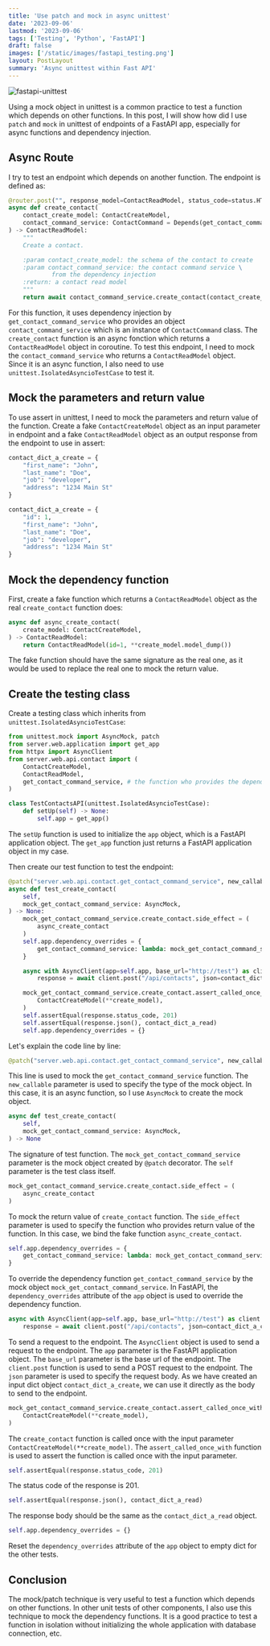 ```yaml
---
title: 'Use patch and mock in async unittest'
date: '2023-09-06'
lastmod: '2023-09-06'
tags: ['Testing', 'Python', 'FastAPI']
draft: false
images: ['/static/images/fastapi_testing.png']
layout: PostLayout
summary: 'Async unittest within Fast API'
---
```


![fastapi-unittest](/static/images/fastapi_testing.png)

Using a mock object in unittest is a common practice to test a function which depends on other functions. In this post, I will show how did I use `patch` and `mock` in unittest of endpoints of a FastAPI app, especially for async functions and dependency injection.

## Async Route

I try to test an endpoint which depends on another function. The endpoint is defined as:

```python
@router.post("", response_model=ContactReadModel, status_code=status.HTTP_201_CREATED)
async def create_contact(
    contact_create_model: ContactCreateModel,
    contact_command_service: ContactCommand = Depends(get_contact_command_service),
) -> ContactReadModel:
    """
    Create a contact.

    :param contact_create_model: the schema of the contact to create
    :param contact_command_service: the contact command service \
            from the dependency injection
    :return: a contact read model
    """
    return await contact_command_service.create_contact(contact_create_model)
```

For this function, it uses dependency injection by `get_contact_command_service` who provides an object `contact_command_service` which is an instance of `ContactCommand` class. The `create_contact` function is an async fonction which returns a `ContactReadModel` object in coroutine. To test this endpoint, I need to mock the `contact_command_service` who returns a `ContactReadModel` object.  
Since it is an async function, I also need to use `unittest.IsolatedAsyncioTestCase` to test it.

## Mock the parameters and return value

To use assert in unittest, I need to mock the parameters and return value of the function. Create a fake `ContactCreateModel` object as an input parameter in endpoint and a fake `ContactReadModel` object as an output response from the endpoint to use in assert:

```python
contact_dict_a_create = {
    "first_name": "John",
    "last_name": "Doe",
    "job": "developer",
    "address": "1234 Main St"
}

contact_dict_a_create = {
    "id": 1,
    "first_name": "John",
    "last_name": "Doe",
    "job": "developer",
    "address": "1234 Main St"
}

```

## Mock the dependency function

First, create a fake function which returns a `ContactReadModel` object as the real `create_contact` function does:

```python
async def async_create_contact(
    create_model: ContactCreateModel,
) -> ContactReadModel:
    return ContactReadModel(id=1, **create_model.model_dump())
```

The fake function should have the same signature as the real one, as it would be used to replace the real one to mock the return value.

## Create the testing class

Create a testing class which inherits from `unittest.IsolatedAsyncioTestCase`:

```python
from unittest.mock import AsyncMock, patch
from server.web.application import get_app
from httpx import AsyncClient
from server.web.api.contact import (
    ContactCreateModel,
    ContactReadModel,
    get_contact_command_service, # the function who provides the dependency
)

class TestContactsAPI(unittest.IsolatedAsyncioTestCase):
    def setUp(self) -> None:
        self.app = get_app()
```

The `setUp` function is used to initialize the `app` object, which is a FastAPI application object. The `get_app` function just returns a FastAPI application object in my case.

Then create our test function to test the endpoint:

```python
@patch("server.web.api.contact.get_contact_command_service", new_callable=AsyncMock)
async def test_create_contact(
    self,
    mock_get_contact_command_service: AsyncMock,
) -> None:
    mock_get_contact_command_service.create_contact.side_effect = (
        async_create_contact
    )
    self.app.dependency_overrides = {
        get_contact_command_service: lambda: mock_get_contact_command_service,
    }

    async with AsyncClient(app=self.app, base_url="http://test") as client:
        response = await client.post("/api/contacts", json=contact_dict_a_create)

    mock_get_contact_command_service.create_contact.assert_called_once_with(
        ContactCreateModel(**create_model),
    )
    self.assertEqual(response.status_code, 201)
    self.assertEqual(response.json(), contact_dict_a_read)
    self.app.dependency_overrides = {}
```

Let's explain the code line by line:

```python
@patch("server.web.api.contact.get_contact_command_service", new_callable=AsyncMock)
```

This line is used to mock the `get_contact_command_service` function. The `new_callable` parameter is used to specify the type of the mock object. In this case, it is an async function, so I use `AsyncMock` to create the mock object.

```python
async def test_create_contact(
    self,
    mock_get_contact_command_service: AsyncMock,
) -> None
```

The signature of test function. The `mock_get_contact_command_service` parameter is the mock object created by `@patch` decorator. The `self` parameter is the test class itself.

```python
mock_get_contact_command_service.create_contact.side_effect = (
    async_create_contact
)
```

To mock the return value of `create_contact` function. The `side_effect` parameter is used to specify the function who provides return value of the function. In this case, we bind the fake function `async_create_contact`.

```python
self.app.dependency_overrides = {
    get_contact_command_service: lambda: mock_get_contact_command_service,
}
```

To override the dependency function `get_contact_command_service` by the mock object `mock_get_contact_command_service`. In FastAPI, the `dependency_overrides` attribute of the `app` object is used to override the dependency function.

```python
async with AsyncClient(app=self.app, base_url="http://test") as client:
    response = await client.post("/api/contacts", json=contact_dict_a_create)
```

To send a request to the endpoint. The `AsyncClient` object is used to send a request to the endpoint. The `app` parameter is the FastAPI application object. The `base_url` parameter is the base url of the endpoint. The `client.post` function is used to send a POST request to the endpoint. The `json` parameter is used to specify the request body. As we have created an input dict object `contact_dict_a_create`, we can use it directly as the body to send to the endpoint.

```python
mock_get_contact_command_service.create_contact.assert_called_once_with(
    ContactCreateModel(**create_model),
)
```

The `create_contact` function is called once with the input parameter `ContactCreateModel(**create_model)`. The `assert_called_once_with` function is used to assert the function is called once with the input parameter.

```python
self.assertEqual(response.status_code, 201)
```

The status code of the response is 201.

```python
self.assertEqual(response.json(), contact_dict_a_read)
```

The response body should be the same as the `contact_dict_a_read` object.

```python
self.app.dependency_overrides = {}
```

Reset the `dependency_overrides` attribute of the `app` object to empty dict for the other tests.

## Conclusion

The mock/patch technique is very useful to test a function which depends on other functions. In other unit tests of other components, I also use this technique to mock the dependency functions. It is a good practice to test a function in isolation without initializing the whole application with database connection, etc.
